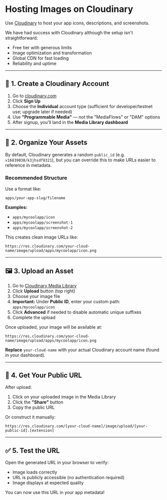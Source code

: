 # Hosting Images on Cloudinary

Use [Cloudinary](https://cloudinary.com/) to host your app icons, descriptions, and screenshots.

We have had success with Cloudinary although the setup isn't straightforward:
- Free tier with generous limits
- Image optimization and transformation
- Global CDN for fast loading
- Reliability and uptime

---

## 🔐 1. Create a Cloudinary Account

1. Go to [cloudinary.com](https://cloudinary.com/)
2. Click **Sign Up**
3. Choose the **Individual** account type (sufficient for developer/testnet use; upgrade later if needed)
4. Use **"Programmable Media"** — *not* the "MediaFlows" or "DAM" options
5. After signup, you'll land in the **Media Library dashboard**

---

## 📁 2. Organize Your Assets

By default, Cloudinary generates a random `public_id` (e.g. `v16839038/k3jhsdf8321`), but you can override this to make URLs easier to reference in metadata.

### Recommended Structure

Use a format like:

`apps/your-app-slug/filename`

**Examples:**
- `apps/mycoolapp/icon`
- `apps/mycoolapp/screenshot-1`
- `apps/mycoolapp/screenshot-2`

This creates clean image URLs like:

```
https://res.cloudinary.com/your-cloud-name/image/upload/apps/mycoolapp/icon.png
```

---

## 🖼️ 3. Upload an Asset

1. Go to [Cloudinary Media Library](https://console.cloudinary.com/)
2. Click **Upload** button (top right)
3. Choose your image file
4. **Important:** Under **Public ID**, enter your custom path: `apps/mycoolapp/icon`
5. Click **Advanced** if needed to disable automatic unique suffixes
6. Complete the upload

Once uploaded, your image will be available at:

```
https://res.cloudinary.com/your-cloud-name/image/upload/apps/mycoolapp/icon.png
```

**Replace** `your-cloud-name` with your actual Cloudinary account name (found in your dashboard).

---

## 🧪 4. Get Your Public URL

After upload:

1. Click on your uploaded image in the Media Library
2. Click the **"Share"** button
3. Copy the public URL

Or construct it manually:
```
https://res.cloudinary.com/[your-cloud-name]/image/upload/[your-public-id].[extension]
```

---

## ✅ 5. Test the URL

Open the generated URL in your browser to verify:
- Image loads correctly
- URL is publicly accessible (no authentication required)
- Image displays at expected quality

You can now use this URL in your app metadata!
